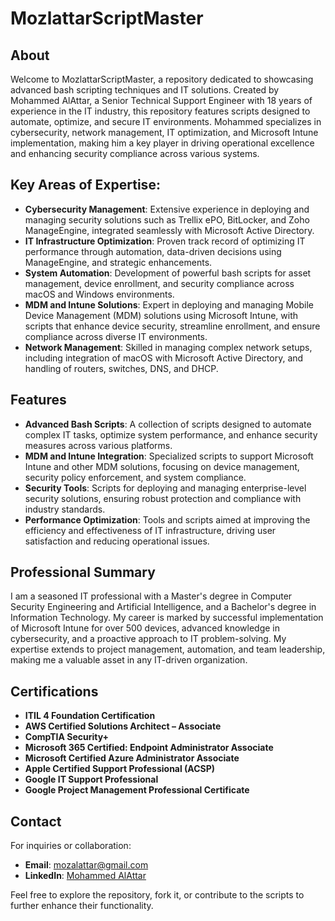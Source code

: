 # MozlattarScriptMaster

## About

Welcome to MozlattarScriptMaster, a repository dedicated to showcasing advanced bash scripting techniques and IT solutions. Created by Mohammed AlAttar, a Senior Technical Support Engineer with 18 years of experience in the IT industry, this repository features scripts designed to automate, optimize, and secure IT environments. Mohammed specializes in cybersecurity, network management, IT optimization, and Microsoft Intune implementation, making him a key player in driving operational excellence and enhancing security compliance across various systems.

## Key Areas of Expertise:
- **Cybersecurity Management**: Extensive experience in deploying and managing security solutions such as Trellix ePO, BitLocker, and Zoho ManageEngine, integrated seamlessly with Microsoft Active Directory.
- **IT Infrastructure Optimization**: Proven track record of optimizing IT performance through automation, data-driven decisions using ManageEngine, and strategic enhancements.
- **System Automation**: Development of powerful bash scripts for asset management, device enrollment, and security compliance across macOS and Windows environments.
- **MDM and Intune Solutions**: Expert in deploying and managing Mobile Device Management (MDM) solutions using Microsoft Intune, with scripts that enhance device security, streamline enrollment, and ensure compliance across diverse IT environments.
- **Network Management**: Skilled in managing complex network setups, including integration of macOS with Microsoft Active Directory, and handling of routers, switches, DNS, and DHCP.

## Features

- **Advanced Bash Scripts**: A collection of scripts designed to automate complex IT tasks, optimize system performance, and enhance security measures across various platforms.
- **MDM and Intune Integration**: Specialized scripts to support Microsoft Intune and other MDM solutions, focusing on device management, security policy enforcement, and system compliance.
- **Security Tools**: Scripts for deploying and managing enterprise-level security solutions, ensuring robust protection and compliance with industry standards.
- **Performance Optimization**: Tools and scripts aimed at improving the efficiency and effectiveness of IT infrastructure, driving user satisfaction and reducing operational issues.

## Professional Summary
I am a seasoned IT professional with a Master's degree in Computer Security Engineering and Artificial Intelligence, and a Bachelor's degree in Information Technology. My career is marked by successful implementation of Microsoft Intune for over 500 devices, advanced knowledge in cybersecurity, and a proactive approach to IT problem-solving. My expertise extends to project management, automation, and team leadership, making me a valuable asset in any IT-driven organization.

## Certifications
- **ITIL 4 Foundation Certification**
- **AWS Certified Solutions Architect – Associate**
- **CompTIA Security+**
- **Microsoft 365 Certified: Endpoint Administrator Associate**
- **Microsoft Certified Azure Administrator Associate**
- **Apple Certified Support Professional (ACSP)**
- **Google IT Support Professional**
- **Google Project Management Professional Certificate**

## Contact

For inquiries or collaboration:
- **Email**: [mozalattar@gmail.com](mailto:mozalattar@gmail.com)
- **LinkedIn**: [Mohammed AlAttar](https://www.linkedin.com/in/mohammed-z-alattar/)

Feel free to explore the repository, fork it, or contribute to the scripts to further enhance their functionality.
